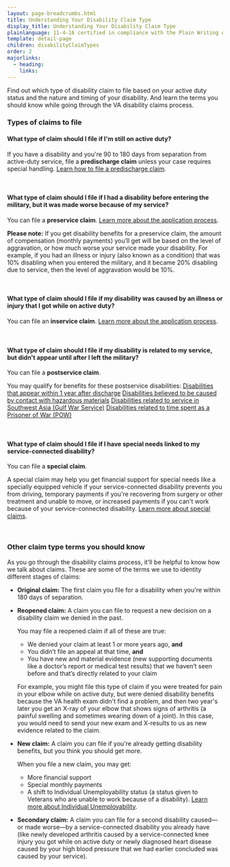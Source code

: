 ```yaml
---
layout: page-breadcrumbs.html
title: Understanding Your Disability Claim Type
display_title: Understanding Your Disability Claim Type
plainlanguage: 11-4-16 certified in compliance with the Plain Writing Act
template: detail-page
children: disabilityClaimTypes
order: 2
majorlinks:
  - heading: 
    links:
---
```


<div class="va-introtext">

Find out which type of disability claim to file based on your active duty status and the nature and timing of your disability. And learn the terms you should know while going through the VA disability claims process.

### Types of claims to file 
  
#### What type of claim should I file if I'm still on active duty?
If you have a disability and you're 90 to 180 days from separation from active-duty service, file a **predischarge claim** unless your case requires special handling. [Learn how to file a predischarge claim](/disability-benefits/apply/claim-types/predischarge-claim/).

<br>
  
#### What type of claim should I file if I had a disability before entering the military, but it was made worse because of my service?

You can file a **preservice claim**. [Learn more about the application process](/disability/apply/).

**Please note:** If you get disability benefits for a preservice claim, the amount of compensation (monthly payments) you’ll get will be based on the level of aggravation, or how much worse your service made your disability. For example, if you had an illness or injury (also known as a condition) that was 10% disabling when you entered the military, and it became 20% disabling due to service, then the level of aggravation would be 10%.

<br>

#### What type of claim should I file if my disability was caused by an illness or injury that I got while on active duty?

You can file an **inservice claim**. [Learn more about the application process](/disability/apply/).

<br>

#### What type of claim should I file if my disability is related to my service, but didn't appear until after I left the military?

You can file a **postservice claim**. 

You may qualify for benefits for these postservice disabilities:
[Disabilities that appear within 1 year after discharge](/disability-benefits/apply/one-year/)
[Disabilities believed to be caused by contact with hazardous materials](/disability-benefits/conditions/exposure-to-hazardous-materials/)
[Disabilities related to service in Southwest Asia (Gulf War Service)](/disability-benefits/conditions/exposure-to-hazardous-materials/gulf-war-illness/)
[Disabilities related to time spent as a Prisoner of War (POW)](https://www.vets.gov/disability-benefits/conditions/pow/)

<br>

#### What type of claim should I file if I have special needs linked to my service-connected disability?
You can file a **special claim**. 

A special claim may help you get financial support for special needs like a specially equipped vehicle if your service-connected disability prevents you from driving, temporary payments if you're recovering from surgery or other treatment and unable to move, or increased payments if you can't work because of your service-connected disability. [Learn more about special claims](/disability-benefits/conditions/special-claims/).

<br>

### Other claim type terms you should know

As you go through the disability claims process, it'll be helpful to know how we talk about claims. These are some of the terms we use to identity different stages of claims:

- **Original claim:** The first claim you file for a disability when you're within 180 days of separation.

- **Reopened claim:** A claim you can file to request a new decision on a disability claim we denied in the past.

  You may file a reopened claim if all of these are true:
    - We denied your claim at least 1 or more years ago, **and**
    - You didn’t file an appeal at that time, **and**
    - You have new and material evidence (new supporting documents like a doctor’s report or medical test results) that we haven’t seen before and that’s directly related to your claim

  For example, you might file this type of claim if you were treated for pain in your elbow while on active duty, but were denied disability benefits because the VA health exam didn't find a problem, and then two year's later you get an X-ray of your elbow that shows signs of arthritis (a painful swelling and sometimes wearing down of a joint). In this case, you would need to send your new exam and X-results to us as new evidence related to the claim.

- **New claim:** A claim you can file if you're already getting disability benefits, but you think you should get more. 

  When you file a new claim, you may get:
    - More financial support
    - Special monthly payments
    - A shift to Individual Unemployability status (a status given to Veterans who are unable to work because of a disability). [Learn more about Individual Unemployability](https://www.vets.gov/disability-benefits/conditions/special-claims/individual-unemployability/).

- **Secondary claim:** A claim you can file for a second disability caused—or made worse—by a service-connected disability you already have (like newly developed arthritis caused by a service-connected knee injury you got while on active duty or newly diagnosed heart disease caused by your high blood pressure that we had earlier concluded was caused by your service).

